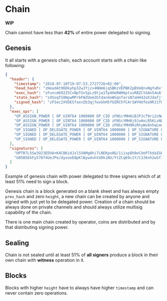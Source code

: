# Chain

**WIP**

Chain cannot have less than **42%** of entire power delegated to signing.

## Genesis

It all starts with a genesis chain, each account starts with a chain like following:

```json
{
  "header": {
    "timestamp": "2018-07-10T19:07:53.2727726+02:00",
    "head_hash": "zHeadAt96Dkyhp32wJYjzv4NHm6jqSBKzVEPBK2pBVmQnvNgYuRx",
    "exec_hash": "zFuncm692Z5CvNpTUv5pLz8tjw1Tp4HeRWH6ptxvRBZCtGAn54oA",
    "state_hash": "z45oqTS8HpwMPrbFWZUomZGtdan4oWSqnTarsN7aH442oXJdafj",
    "signed_hash": "zFSec2XVDESfaxnZb3qjfwxGkH5fUZRChfCAr1WYHUfea9RJ1fGs"
  },
  "exec_ops": [
    "OP_ASSIGN_POWER [ OP_UINT64 1000000 OP_CID zFNScYMHAiBJPJcT9ri2cNwKTJfitbRcE2PSfMKQj272C6A5Fs25 ]",
    "OP_ASSIGN_POWER [ OP_UINT64 1000000 OP_CID zFNScYMH8j9JuHxLR5KLsNP528LuLBi7ToCrh9tmdLb85pWno5Bg ]",
    "OP_ASSIGN_POWER [ OP_UINT64 1000000 OP_CID zFNScYMH9HiRhyWx8nhwLmo4UfxegoSUTE7nQ17Lji2hzDVJnszf ]",
    "OP_SIGNED [ OP_DELEGATE_POWER [ OP_UINT64 1000000 ] OP_SIGNATURE 0x1b79b046893a70d76d8b228deb2b1da4eec5253f89c87d37fc805b47b1182616aa0675407332d7b4179ec633bc4ea0747d8ddf42f93ae891e292602861a3be4332 ]",
    "OP_SIGNED [ OP_DELEGATE_POWER [ OP_UINT64 1000000 ] OP_SIGNATURE 0x1c079e6a5c5a0c832759008df68b521a7e9451239dcb16af3f0e265fa59230df897b1d98f7254b8f35c80828cccb81089ad2b38b5e2c0134102e401c80e24683cc ]",
    "OP_SIGNED [ OP_DELEGATE_POWER [ OP_UINT64 1000000 ] OP_SIGNATURE 0x1cc03322f986677b8f5b689d7daa711be604291704c747570e690cb2484588809b4250c39ae0cc7dba7562b440fd3afe0eadd281c4552d8748dec662295e855414 ]"
  ],
  "signatures": [
    "HPTR7L5Sw3O23EDVA+K4CB6idJxlSVAMgAhi7LNEKpo0Q/1iixp8h8eCUePlhdaIG6eN2k5T+JH+WoZ+js7iQF4=",
    "G05B5EkFy578f4UeJPe/dyxooE8pKlByw4xhtU0kiNU/YtZCq69c1Y/C3J6nh2wSf7F/wPLtkOdmXwgL5/vzhiM="
  ]
}
```

Example of genesis chain with power delegated to three signers which of at least 51% need to sign a block.

Genesis chain is a block generated on a blank sheet and has always empty `prev_hash` and zero `height`, a new chain can be created by anyone and signed with just yet to be delegated power.
Creation of a chain should be always done on private channels and should always utilize multisig capability of the chain.

There is one main chain created by operator, coins are distributed and by that distributing signing power.

## Sealing

Chain is not sealed until at least 51% of **all signers** produce a block in their own chain with **witness** operation in it.

## Blocks

Blocks with higher `height` have to always have higher `timestamp` and can never contain zero operations.
